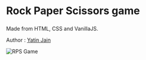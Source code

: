 # Rock Paper Scissors game

###

Made from HTML, CSS and VanillaJS.

Author : [Yatin Jain](https://www.gtihub.com/theyatinjain/)

![RPS Game](images/screenshot)
